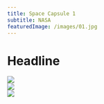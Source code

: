 ```yaml
---
title: Space Capsule 1
subtitle: NASA
featuredImage: /images/01.jpg
---
```


# Headline

<div class="row">
  <div class="col-6">
    <img src="/images/02.jpg">
  </div>
  <div class="col-6">
    <img src="/images/02.jpg">
  </div>
</div>

<div class="row">
  <div class="col-8">
    <img src="/images/01.jpg">
  </div>
</div>
